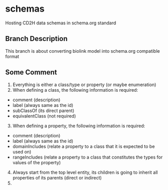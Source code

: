 # schemas
Hosting CD2H data schemas in schema.org standard

## Branch Description
This branch is about converting biolink model into schema.org compatible format

## Some Comment
1. Everything is either a class/type or property (or maybe enumeration)
2. When defining a class, the following information is required:
  * comment (description)
  * label (always same as the id)
  * subClassOf (its direct parent)
  * equivalentClass (not required)
3. When defining a property, the following information is required:
  * comment (description)
  * label (always same as the id)
  * domainIncludes (relate a property to a class that it is expected to be used on)
  * rangeIncludes (relate a property to a class that constitutes the types for values of the property)
4. Always start from the top level entity, its children is going to inherit all properties of its parents (direct or indirect)
5. 
